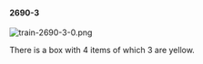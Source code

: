 #### 2690-3
![train-2690-3-0.png](https://github.com/lil-lab/nlvr/raw/master/nlvr/train/images/15/train-2690-3-0.png "train-2690-3-0.png")

There is a box with 4 items of which 3 are yellow.